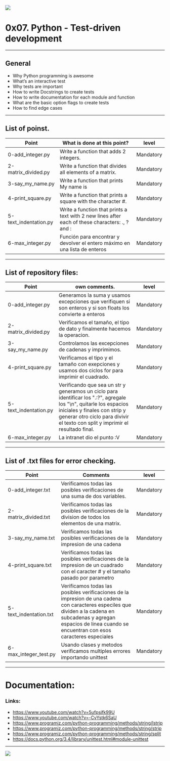 ![](https://blog.educacionit.com/wp-content/uploads/2018/09/2-01-750x410.jpg)

# 0x07. Python - Test-driven development

------------

## General
- Why Python programming is awesome
- What’s an interactive test
- Why tests are important
- How to write Docstrings to create tests
- How to write documentation for each module and function
- What are the basic option flags to create tests
- How to find edge cases

------------

## List of poinst.

|  Point | What is done at this point? | level |
| ------------ | ------------ | ------------ |
| 0-add_integer.py | Write a function that adds 2 integers. | Mandatory |
| 2-matrix_divided.py | Write a function that divides all elements of a matrix. | Mandatory |
| 3-say_my_name.py | Write a function that prints My name is <first name> <last name> | Mandatory |
| 4-print_square.py | Write a function that prints a square with the character #. | Mandatory |
| 5-text_indentation.py | Write a function that prints a text with 2 new lines after each of these characters: ., ? and : | Mandatory |
| 6-max_integer.py | Función para encontrar y devolver el entero máximo en una lista de enteros | Mandatory |

------------

## List of repository files:

|  Point | own comments.  | level |
| ------------ | ------------ | ------------ |
| 0-add_integer.py | Generamos la suma y usamos excepciones que verifiquen si son enteros y si son floats los convierte a enteros | Mandatory |
| 2-matrix_divided.py |  Verificamos el tamaño, el tipo de dato y finalmente hacemos la operacion.| Mandatory |
| 3-say_my_name.py  | Controlamos las excepciones de cadenas y imprimimos. | Mandatory |
| 4-print_square.py | Verificamos el tipo y el tamaño con exepciones y usamos dos ciclos for para imprimir el cuadrado. | Mandatory |
| 5-text_indentation.py | Verificando que sea un str y generamos un ciclo para identificar los ".:?", agregale los "\n", quitarle los espacios iniciales y finales con strip y generar otro ciclo para divivir el texto con split y imprimir el resultado final. | Mandatory |
| 6-max_integer.py | La intranet dio el punto :V | Mandatory |

------------

## List of .txt files for error checking.

| Point  | Comments | level |
| ------------ | ------------ | ------------ |
| 0-add_integer.txt | Verificamos todas las posibles verificaciones de una suma de dos variables. | Mandatory |
| 2-matrix_divided.txt | Verificamos todas las posibles verificaciones de la division de todos los elementos de una matrix. | Mandatory |
| 3-say_my_name.txt | Verificamos todas las posibles verificaciones de la impresion de una cadena | Mandatory |
| 4-print_square.txt | Verificamos todas las posibles verificaciones de la impresion de un cuadrado con el caracter # y el tamaño pasado por parametro | Mandatory |
| 5-text_indentation.txt | Verificamos todas las posibles verificaciones de la impresion de una cadena con caracteres especiles que dividen a la cadena en subcadenas y agregan espacios de linea cuando se encuentran con esos caracteres especiales | Mandatory |
| 6-max_integer_test.py | Usando clases y metodos verificamos multiples errores importando unittest | Mandatory | 

------------

# Documentation:
### Links:

- https://www.youtube.com/watch?v=5ufpsjfk99U
- https://www.youtube.com/watch?v=-CvYstk6SaU
- https://www.programiz.com/python-programming/methods/string/lstrip
- https://www.programiz.com/python-programming/methods/string/strip
- https://www.programiz.com/python-programming/methods/string/split
- https://docs.python.org/3.4/library/unittest.html#module-unittest

------------


![](https://scontent.fbog4-1.fna.fbcdn.net/v/t39.30808-6/271153206_3074657909465585_6907762404450913633_n.jpg?_nc_cat=105&_nc_rgb565=1&ccb=1-5&_nc_sid=730e14&_nc_ohc=Wm9imN7mxqAAX_DgRTy&_nc_ht=scontent.fbog4-1.fna&oh=00_AT9bMuywrpnZKR3yaTAPu-lqwQ0uJpFTGIYQPM2wabvWlg&oe=61EB1180)
